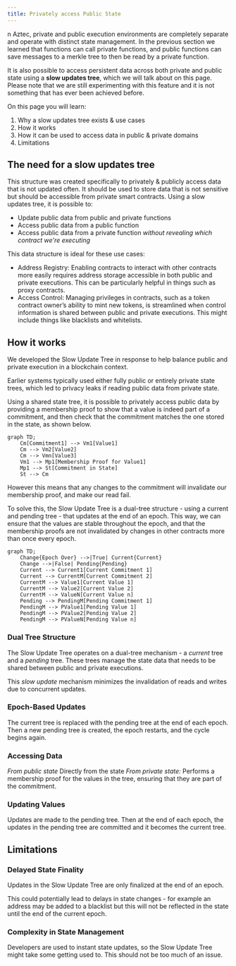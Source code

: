```yaml
---
title: Privately access Public State
---
```


n Aztec, private and public execution environments are completely separate and operate with distinct state management. In the previous section we learned that functions can call private functions, and public functions can save messages to a merkle tree to then be read by a private function.

It is also possible to access persistent data across both private and public state using a **slow updates tree**, which we will talk about on this page. Please note that we are still experimenting with this feature and it is not something that has ever been achieved before.

On this page you will learn:

1. Why a slow updates tree exists & use cases
2. How it works
3. How it can be used to access data in public & private domains
4. Limitations

## The need for a slow updates tree

This structure was created specifically to privately & publicly access data that is not updated often. It should be used to store data that is not sensitive but should be accessible from private smart contracts. Using a slow updates tree, it is possible to:

- Update public data from public and private functions
- Access public data from a public function
- Access public data from a private function _without revealing which contract we're executing_

This data structure is ideal for these use cases:

- Address Registry: Enabling contracts to interact with other contracts more easily requires address storage accessible in both public and private executions. This can be particularly helpful in things such as proxy contracts.
- Access Control: Managing privileges in contracts, such as a token contract owner’s ability to mint new tokens, is streamlined when control information is shared between public and private executions. This might include things like blacklists and whitelists.

## How it works

We developed the Slow Update Tree in response to help balance public and private execution in a blockchain context.

Earlier systems typically used either fully public or entirely private state trees, which led to privacy leaks if reading public data from private state.

Using a shared state tree, it is possible to privately access public data by providing a membership proof to show that a value is indeed part of a commitment, and then check that the commitment matches the one stored in the state, as shown below.

```mermaid
graph TD;
    Cm[Commitment1] --> Vm1[Value1]
    Cm --> Vm2[Value2]
    Cm --> Vmn[Value3]
    Vm1 --> Mp1[Membership Proof for Value1]
    Mp1 --> St[Commitment in State]
    St --> Cm
```

However this means that any changes to the commitment will invalidate our membership proof, and make our read fail.

To solve this, the Slow Update Tree is a dual-tree structure - using a current and pending tree - that updates at the end of an epoch. This way, we can ensure that the values are stable throughout the epoch, and that the membership proofs are not invalidated by changes in other contracts more than once every epoch.

```mermaid
graph TD;
    Change{Epoch Over} -->|True| Current{Current}
    Change -->|False| Pending{Pending}
    Current --> Current1[Current Commitment 1]
    Current --> CurrentM[Current Commitment 2]
    CurrentM --> Value1[Current Value 1]
    CurrentM --> Value2[Current Value 2]
    CurrentM --> ValueN[Current Value n]
    Pending --> PendingM[Pending Commitment 1]
    PendingM --> PValue1[Pending Value 1]
    PendingM --> PValue2[Pending Value 2]
    PendingM --> PValueN[Pending Value n]
```

### Dual Tree Structure

The Slow Update Tree operates on a dual-tree mechanism - a _current_ tree and a _pending_ tree. These trees manage the state data that needs to be shared between public and private executions.

This _slow update_ mechanism minimizes the invalidation of reads and writes due to concurrent updates.

### Epoch-Based Updates

The current tree is replaced with the pending tree at the end of each epoch. Then a new pending tree is created, the epoch restarts, and the cycle begins again.

### Accessing Data

*From public state* Directly from the state
*From private state:* Performs a membership proof for the values in the tree, ensuring that they are part of the commitment.

### Updating Values

Updates are made to the pending tree. Then at the end of each epoch, the updates in the pending tree are committed and it becomes the current tree.

## Limitations

### Delayed State Finality

Updates in the Slow Update Tree are only finalized at the end of an epoch.

This could potentially lead to delays in state changes - for example an address may be added to a blacklist but this will not be reflected in the state until the end of the current epoch.

### Complexity in State Management

Developers are used to instant state updates, so the Slow Update Tree might take some getting used to. This should not be too much of an issue. 